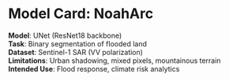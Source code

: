 # Model Card: NoahArc

**Model**: UNet (ResNet18 backbone)  
**Task**: Binary segmentation of flooded land  
**Dataset**: Sentinel-1 SAR (VV polarization)  
**Limitations**: Urban shadowing, mixed pixels, mountainous terrain  
**Intended Use**: Flood response, climate risk analytics
